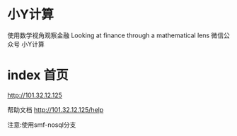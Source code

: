 # 小Y计算
使用数学视角观察金融
Looking at finance through a mathematical lens
微信公众号 小Y计算

# index 首页
http://101.32.12.125

帮助文档
http://101.32.12.125/help 

注意:使用smf-nosql分支
